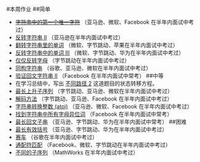 #本周作业
##简单
* [~~字符串中的第一个唯一字符~~](https://leetcode-cn.com/problems/first-unique-character-in-a-string/) （亚马逊、微软、Facebook 在半年内面试中考过）
* [反转字符串 II](https://leetcode-cn.com/problems/reverse-string-ii/) （亚马逊在半年内面试中考过）
* [翻转字符串里的单词](https://leetcode-cn.com/problems/reverse-words-in-a-string/) （微软、字节跳动、苹果在半年内面试中考过）
* [反转字符串中的单词 III](https://leetcode-cn.com/problems/reverse-words-in-a-string-iii/) （微软、字节跳动、华为在半年内面试中考过）
* [仅仅反转字母](https://leetcode-cn.com/problems/reverse-only-letters/) （字节跳动在半年内面试中考过）
* [同构字符串](https://leetcode-cn.com/problems/isomorphic-strings/) （谷歌、亚马逊、微软在半年内面试中考过）
* [验证回文字符串 Ⅱ](https://leetcode-cn.com/problems/valid-palindrome-ii/) （Facebook 在半年内面试中常考）
##中等
* 在学习总结中，写出 [不同路径 2](https://leetcode-cn.com/problems/valid-palindrome-ii/)  这道题目的状态转移方程。
* [最长上升子序列](https://leetcode-cn.com/problems/longest-increasing-subsequence/) （字节跳动、亚马逊、微软在半年内面试中考过）
* [解码方法](https://leetcode-cn.com/problems/decode-ways/) （字节跳动、亚马逊、Facebook 在半年内面试中考过）
* [字符串转换整数 (atoi)](https://leetcode-cn.com/problems/string-to-integer-atoi/) （亚马逊、微软、Facebook 在半年内面试中考过）
* [找到字符串中所有字母异位词](https://leetcode-cn.com/problems/find-all-anagrams-in-a-string/) （Facebook 在半年内面试中常考）
* [最长回文子串](https://leetcode-cn.com/problems/longest-palindromic-substring/) （亚马逊、字节跳动、华为在半年内面试中常考）
##困难
* [最长有效括号](https://leetcode-cn.com/problems/longest-valid-parentheses/) （亚马逊、字节跳动、华为在半年内面试中考过）
* [赛车](https://leetcode-cn.com/problems/race-car/) （谷歌在半年内面试中考过）
* [通配符匹配](https://leetcode-cn.com/problems/wildcard-matching/) （Facebook、微软、字节跳动在半年内面试中考过）
* [不同的子序列](https://leetcode-cn.com/problems/distinct-subsequences/) （MathWorks 在半年内面试中考过）